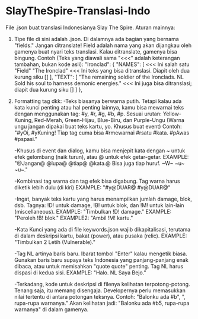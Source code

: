 # SlayTheSpire-Translasi-Indo
File .json buat translasi Indonesianya Slay The Spire. Aturan mainnya:

1. Tipe file di sini adalah .json. Di dalamnya ada bagian yang bernama "fields." Jangan ditranslate!
    Field adalah nama yang akan dijangkau oleh gamenya buat nyari teks translasi. Kalau ditranslate, gamenya bisa bingung.
    Contoh (Teks yang diawali sama "<<<" adalah keterangan tambahan, bukan kode asli):
"Ironclad": {
    "NAMES": [          <<< Ini salah satu "Field"
        "The Ironclad"  <<< Ini teks yang bisa ditranslasi. Diapit oleh dua kurung siku []
    ], 
"TEXT": [
        "The remaining soldier of the Ironclads. NL Sold his soul to harness demonic energies."   <<< Ini juga bisa ditranslasi; diapit dua kurung siku []
    ]
},

2. Formatting tag dkk:
    -Teks biasanya berwarna putih. Tetapi kalau ada kata kunci penting atau hal penting lainnya, kamu bisa mewarnai teks dengan
    menggunakan tag: #y, #r, #g, #b, #p. Sesuai urutan: Yellow-Kuning, Red-Merah, Green-Hijau, Blue-Biru, dan Purple-Ungu (Warna ungu jangan dipakai buat teks kartu, yo. Khusus buat event)
    Contoh: "#yOi, #yKuning! Tiap tag cuma bisa #rmewarnai #rsatu #kata. #pAwas #pspasi."

    -Khusus di event dan dialog, kamu bisa menjepit kata dengan ~ untuk efek gelombang (naik turun), atau @ untuk efek getar-getar.
    EXAMPLE: "@Jangan@ @lupa@ @tiap@ @kata.@ Bisa juga tiap huruf. ~W~ ~u~ ~u~."

    -Kombinasi tag warna dan tag efek bisa digabung. Tag warna harus diketik lebih dulu (di kiri)
    EXAMPLE: "#y@DUAR@ #y@DUAR@"

    -Ingat, banyak teks kartu yang harus menampilkan jumlah damage, blok, dsb. Tagnya: !D! untuk damage, !B! untuk blok, dan !M! untuk lain-lain (miscellaneous).
    EXAMPLE: "Timbulkan !D! damage."
    EXAMPLE: "Peroleh !B! blok."
    EXAMPLE2: "Ambil !M! kartu."

    -Kata Kunci yang ada di file keywords.json wajib dikapitalisasi, terutama di dalam deskripsi kartu, bakat (power), atau pusaka (relic).
    EXAMPLE: "Timbulkan 2 Letih (Vulnerable)."

    -Tag NL artinya baris baru. Ibarat tombol "Enter" kalau mengetik biasa. Gunakan baris baru supaya
    teks Indonesia yang panjang-panjang enak dibaca, atau untuk memisahkan
    "quote quote"
    penting. Tag NL harus dispasi di kedua sisi.
    EXAMPLE: "Halo. NL Saya Bejo."

    -Terkadang, kode untuk deskripsi di filenya kelihatan terpotong-potong. 
    Tenang saja, itu memang disengaja. Developernya perlu memasukkan nilai tertentu di antara potongan teksnya.
    Contoh:
    "Balonku ada #b",
    ", rupa-rupa warnanya."
    Akan kelihatan jadi: "Balonku ada #b5, rupa-rupa warnanya" di dalam gamenya.
